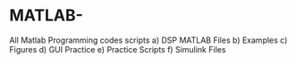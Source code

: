 # MATLAB-
All Matlab Programming codes scripts
a) DSP MATLAB Files
b) Examples
c) Figures
d) GUI Practice
e) Practice Scripts
f) Simulink Files


